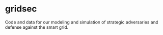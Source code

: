 # gridsec
Code and data for our modeling and simulation of strategic adversaries and defense against the smart grid. 
